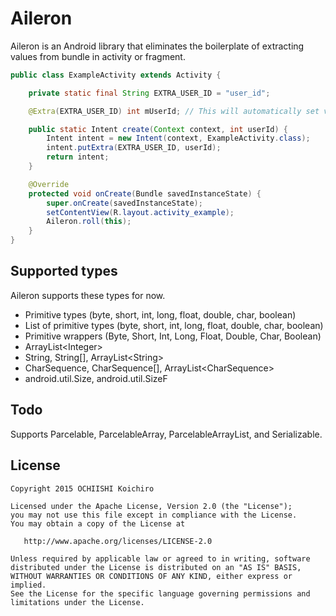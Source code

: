 # Aileron

Aileron is an Android library that eliminates the boilerplate of extracting values from bundle in activity or fragment.

```java
public class ExampleActivity extends Activity {

    private static final String EXTRA_USER_ID = "user_id";

    @Extra(EXTRA_USER_ID) int mUserId; // This will automatically set value from bundle

    public static Intent create(Context context, int userId) {
        Intent intent = new Intent(context, ExampleActivity.class);
        intent.putExtra(EXTRA_USER_ID, userId);
        return intent;
    }

    @Override
    protected void onCreate(Bundle savedInstanceState) {
        super.onCreate(savedInstanceState);
        setContentView(R.layout.activity_example);
        Aileron.roll(this);
    }
}
```

## Supported types

Aileron supports these types for now.

- Primitive types (byte, short, int, long, float, double, char, boolean)
- List of primitive types (byte, short, int, long, float, double, char, boolean)
- Primitive wrappers (Byte, Short, Int, Long, Float, Double, Char, Boolean)
- ArrayList\<Integer\>
- String, String[], ArrayList\<String\>
- CharSequence, CharSequence[], ArrayList\<CharSequence\>
- android.util.Size, android.util.SizeF

## Todo

Supports Parcelable, ParcelableArray, ParcelableArrayList, and Serializable.

## License

```
Copyright 2015 OCHIISHI Koichiro

Licensed under the Apache License, Version 2.0 (the "License");
you may not use this file except in compliance with the License.
You may obtain a copy of the License at

   http://www.apache.org/licenses/LICENSE-2.0

Unless required by applicable law or agreed to in writing, software
distributed under the License is distributed on an "AS IS" BASIS,
WITHOUT WARRANTIES OR CONDITIONS OF ANY KIND, either express or implied.
See the License for the specific language governing permissions and
limitations under the License.
```
